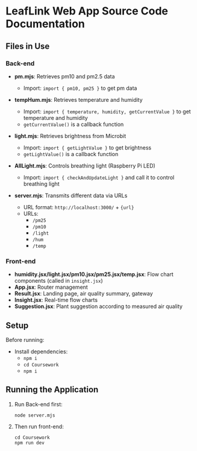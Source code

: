 # LeafLink Web App Source Code Documentation

## Files in Use

### Back-end

- **pm.mjs**: Retrieves pm10 and pm2.5 data
    - Import: `import { pm10, pm25 }` to get pm data

- **tempHum.mjs**: Retrieves temperature and humidity
    - Import: `import { temperature, humidity, getCurrentValue }` to get temperature and humidity
    - `getCurrentValue()` is a callback function

- **light.mjs**: Retrieves brightness from Microbit
    - Import: `import { getLightValue }` to get brightness
    - `getLightValue()` is a callback function

- **AllLight.mjs**: Controls breathing light (Raspberry Pi LED)
    - Import: `import { checkAndUpdateLight }` and call it to control breathing light

- **server.mjs**: Transmits different data via URLs
    - URL format: `http://localhost:3000/` + `{url}`
    - URLs:
        - `/pm25`
        - `/pm10`
        - `/light`
        - `/hum`
        - `/temp`

### Front-end

- **humidity.jsx/light.jsx/pm10.jsx/pm25.jsx/temp.jsx**: Flow chart components (called in `insight.jsx`)
- **App.jsx**: Router management
- **Result.jsx**: Landing page, air quality summary, gateway
- **Insight.jsx**: Real-time flow charts
- **Suggestion.jsx**: Plant suggestion according to measured air quality

## Setup

Before running:
- Install dependencies:
    - `npm i`
    - `cd Coursework`
    - `npm i`

## Running the Application

1. Run Back-end first:
    ```
    node server.mjs
    ```

2. Then run front-end:
    ```
    cd Coursework
    npm run dev
    ```

